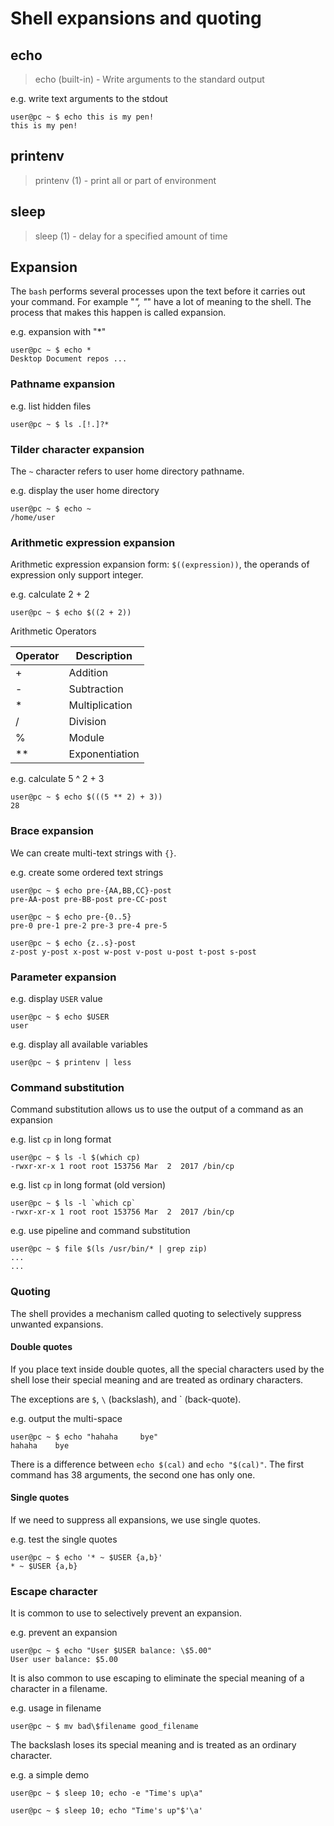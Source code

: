 # Shell expansions and quoting

## echo

> echo (built-in) - Write arguments to the standard output

e.g. write text arguments to the stdout

```
user@pc ~ $ echo this is my pen!
this is my pen!
```

## printenv

> printenv (1) - print all or part of environment

## sleep

> sleep (1) - delay for a specified amount of time

## Expansion

The `bash` performs several processes upon the text before it carries out your command. For example "*", "*" have a lot of meaning to the shell. The process that makes this happen is called expansion.

e.g. expansion with "*"

```
user@pc ~ $ echo *
Desktop Document repos ...
```

### Pathname expansion

e.g. list hidden files

```
user@pc ~ $ ls .[!.]?*
```

### Tilder character expansion

The `~` character refers to user home directory pathname.

e.g. display the user home directory

```
user@pc ~ $ echo ~
/home/user
```

### Arithmetic expression expansion

Arithmetic expression expansion form: `$((expression))`, the operands of expression only support integer.

e.g. calculate 2 + 2

```
user@pc ~ $ echo $((2 + 2))
```

Arithmetic Operators

| Operator | Description    |
| -------- | -------------- |
| +        | Addition       |
| -        | Subtraction    |
| *        | Multiplication |
| /        | Division       |
| %        | Module         |
| **       | Exponentiation |

e.g. calculate 5 ^ 2 + 3

```
user@pc ~ $ echo $(((5 ** 2) + 3))
28
```

### Brace expansion

We can create multi-text strings with `{}`.

e.g. create some ordered text strings

```
user@pc ~ $ echo pre-{AA,BB,CC}-post
pre-AA-post pre-BB-post pre-CC-post

user@pc ~ $ echo pre-{0..5}
pre-0 pre-1 pre-2 pre-3 pre-4 pre-5

user@pc ~ $ echo {z..s}-post
z-post y-post x-post w-post v-post u-post t-post s-post
```

### Parameter expansion

e.g. display `USER` value

```
user@pc ~ $ echo $USER
user
```

e.g. display all available variables

```
user@pc ~ $ printenv | less
```

### Command substitution

Command substitution allows us to use the output of a command as an expansion

e.g. list `cp` in long format

```
user@pc ~ $ ls -l $(which cp)
-rwxr-xr-x 1 root root 153756 Mar  2  2017 /bin/cp
```

e.g. list `cp` in long format (old version)

```
user@pc ~ $ ls -l `which cp`
-rwxr-xr-x 1 root root 153756 Mar  2  2017 /bin/cp
```

e.g. use pipeline and command substitution

```
user@pc ~ $ file $(ls /usr/bin/* | grep zip)
...
...
```

### Quoting

The shell provides a mechanism called quoting to selectively suppress unwanted expansions.

#### Double quotes

If you place text inside double quotes, all the special characters used by the shell lose their special meaning and are treated as ordinary characters.

The exceptions are `$`, `\` (backslash), and \` (back-quote).

e.g. output the multi-space

```
user@pc ~ $ echo "hahaha     bye"
hahaha    bye
```

There is a difference between `echo $(cal)` and `echo "$(cal)"`. The first command has 38 arguments, the second one has only one.

#### Single quotes

If we need to suppress all expansions, we use single quotes.

e.g. test the single quotes

```
user@pc ~ $ echo '* ~ $USER {a,b}'
* ~ $USER {a,b}
```

### Escape character

It is common to use to selectively prevent an expansion.

e.g. prevent an expansion

```
user@pc ~ $ echo "User $USER balance: \$5.00"
User user balance: $5.00
```

It is also common to use escaping to eliminate the special meaning of a character in a filename.

e.g. usage in filename

```
user@pc ~ $ mv bad\$filename good_filename
```

The backslash loses its special meaning and is treated as an ordinary character.

e.g. a simple demo

```
user@pc ~ $ sleep 10; echo -e "Time's up\a"

user@pc ~ $ sleep 10; echo "Time's up"$'\a'
```
